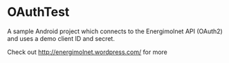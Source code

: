 OAuthTest
=========

A sample Android project which connects to the Energimolnet API (OAuth2) and uses a demo client ID and secret.

Check out http://energimolnet.wordpress.com/ for more
